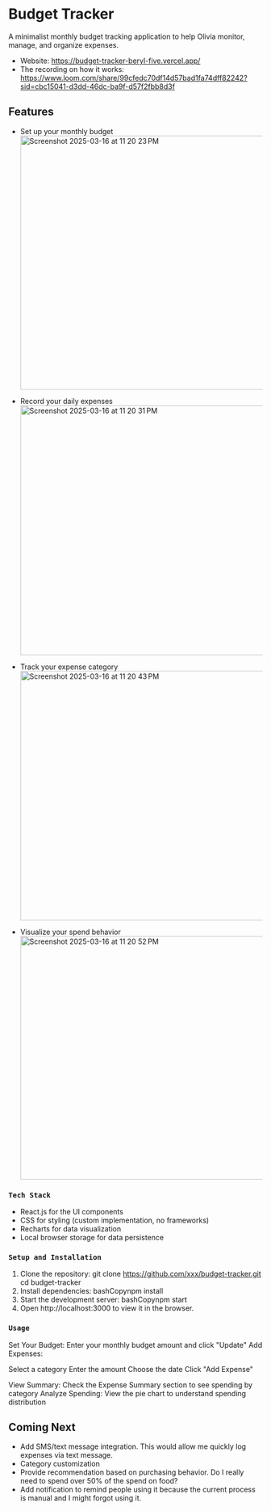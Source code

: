 # Budget Tracker
A minimalist monthly budget tracking application to help Olivia monitor, manage, and organize expenses. 
- Website: https://budget-tracker-beryl-five.vercel.app/
- The recording on how it works:
https://www.loom.com/share/99cfedc70df14d57bad1fa74dff82242?sid=cbc15041-d3dd-46dc-ba9f-d57f2fbb8d3f

## Features
- Set up your monthly budget
  <img width="503" alt="Screenshot 2025-03-16 at 11 20 23 PM" src="https://github.com/user-attachments/assets/86b9fc7c-47d4-476d-907a-b42414a51508" />

- Record your daily expenses
  <img width="495" alt="Screenshot 2025-03-16 at 11 20 31 PM" src="https://github.com/user-attachments/assets/f04f45bd-93ab-4c71-9d08-872739851c9d" />
- Track your expense category
  <img width="494" alt="Screenshot 2025-03-16 at 11 20 43 PM" src="https://github.com/user-attachments/assets/84b0483f-8081-453c-b52f-b7f925196e83" />
- Visualize your spend behavior
  <img width="482" alt="Screenshot 2025-03-16 at 11 20 52 PM" src="https://github.com/user-attachments/assets/2a57c04d-fc69-41f5-abf8-de3dae957704" />

### `Tech Stack`
- React.js for the UI components
- CSS for styling (custom implementation, no frameworks)
- Recharts for data visualization
- Local browser storage for data persistence

### `Setup and Installation`
1. Clone the repository:
   git clone https://github.com/xxx/budget-tracker.git
   cd budget-tracker
2. Install dependencies: bashCopynpm install
3. Start the development server: bashCopynpm start
4. Open http://localhost:3000 to view it in the browser.

### `Usage`
Set Your Budget: Enter your monthly budget amount and click "Update"
Add Expenses:

Select a category
Enter the amount
Choose the date
Click "Add Expense"

View Summary: Check the Expense Summary section to see spending by category
Analyze Spending: View the pie chart to understand spending distribution

## Coming Next
- Add SMS/text message integration. This would allow me quickly log expenses via text message. 
- Category customization
- Provide recommendation based on purchasing behavior. Do I really need to spend over 50% of the spend on food?
- Add notification to remind people using it because the current process is manual and I might forgot using it. 
